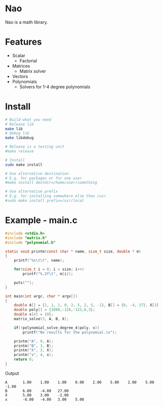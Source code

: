 Nao
===

Nao is a math library.

Features
===
* Scalar
  - Factorial
* Matrices
  - Matrix solver
* Vectors
* Polynomials
  - Solvers for 1-4 degree polynomials

Install
===
```sh
# Build what you need
# Release lib
make lib
# Debug lib
make libdebug

# Release is a testing unit
#make release

# Install
sudo make install

# Use alternative destination
# E.g. for packages or for one user
#make install destdir=/home/user/something

# Use alternative prefix
# E.g. for installing somewhere else than /usr
#sudo make install prefix=/usr/local

```

Example - main.c
===
``` c
#include <stdio.h>
#include "matrix.h"
#include "polynomial.h"

static void printm(const char * name, size_t size, double * m)
{
	printf("%s\t\t", name);

	for(size_t i = 0; i < size; i++)
		printf("%.2f\t", m[i]);

	puts("");
}

int main(int argc, char * argv[])
{
	double A[] = {1, 1, 1, 0, 2, 5, 2, 5, -1}, B[] = {6, -4, 27}, X[3] = {0};
	double poly[] = {1080,-126,-123,6,3};
	double x[4] = {0};
	matrix_solve(3, A, B, X);

	if(!polynomial_solve_degree_4(poly, x))
		printf("No results for the polynomial.\n");

	printm("A", 9, A);
	printm("B", 3, B);
	printm("X", 3, X);
	printm("x", 4, x);
	return 0;
}
```
Output
```
A		1.00	1.00	1.00	0.00	2.00	5.00	2.00	5.00	-1.00
B		6.00	-4.00	27.00
X		5.00	3.00	-2.00
x		-6.00	-4.00	3.00	5.00
```
